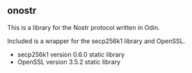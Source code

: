 ## onostr

This is a library for the Nostr protocol written in Odin.

Included is a wrapper for the secp256k1 library and OpenSSL.

- secp256k1 version 0.6.0 static library
- OpenSSL version 3.5.2 static library